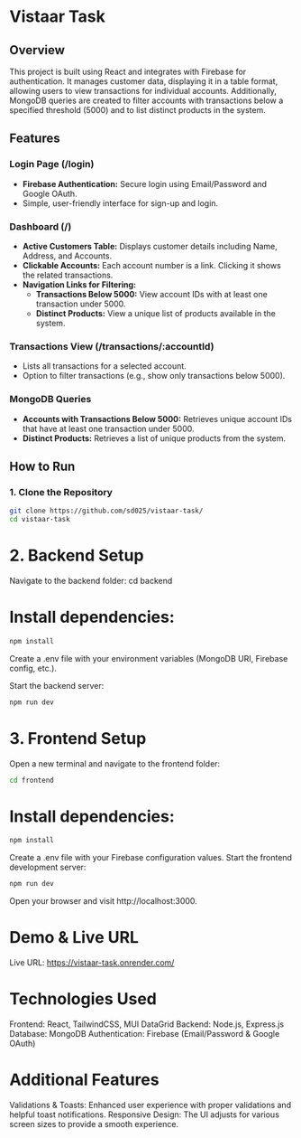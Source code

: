 # Vistaar Task

## Overview

This project is built using React and integrates with Firebase for authentication. It manages customer data, displaying it in a table format, allowing users to view transactions for individual accounts. Additionally, MongoDB queries are created to filter accounts with transactions below a specified threshold (5000) and to list distinct products in the system.

## Features

### Login Page (/login)
- **Firebase Authentication:** Secure login using Email/Password and Google OAuth.
- Simple, user-friendly interface for sign-up and login.

### Dashboard (/)
- **Active Customers Table:** Displays customer details including Name, Address, and Accounts.
- **Clickable Accounts:** Each account number is a link. Clicking it shows the related transactions.
- **Navigation Links for Filtering:**
  - **Transactions Below 5000:** View account IDs with at least one transaction under 5000.
  - **Distinct Products:** View a unique list of products available in the system.

### Transactions View (/transactions/:accountId)
- Lists all transactions for a selected account.
- Option to filter transactions (e.g., show only transactions below 5000).

### MongoDB Queries
- **Accounts with Transactions Below 5000:** Retrieves unique account IDs that have at least one transaction under 5000.
- **Distinct Products:** Retrieves a list of unique products from the system.

## How to Run

### 1. Clone the Repository

```bash
git clone https://github.com/sd025/vistaar-task/
cd vistaar-task
```
# 2. Backend Setup

Navigate to the backend folder:
cd backend

# Install dependencies:
```bash
npm install
```
Create a .env file with your environment variables (MongoDB URI, Firebase config, etc.).

Start the backend server:
```bash
npm run dev
```
# 3. Frontend Setup

Open a new terminal and navigate to the frontend folder:
```bash
cd frontend
```
# Install dependencies:
```bash
npm install
```

Create a .env file with your Firebase configuration values.
Start the frontend development server:
```bash
npm run dev
```
Open your browser and visit http://localhost:3000.

# Demo & Live URL
Live URL: https://vistaar-task.onrender.com/

# Technologies Used
Frontend: React, TailwindCSS, MUI DataGrid
Backend: Node.js, Express.js
Database: MongoDB
Authentication: Firebase (Email/Password & Google OAuth)

# Additional Features
Validations & Toasts: Enhanced user experience with proper validations and helpful toast notifications.
Responsive Design: The UI adjusts for various screen sizes to provide a smooth experience.
